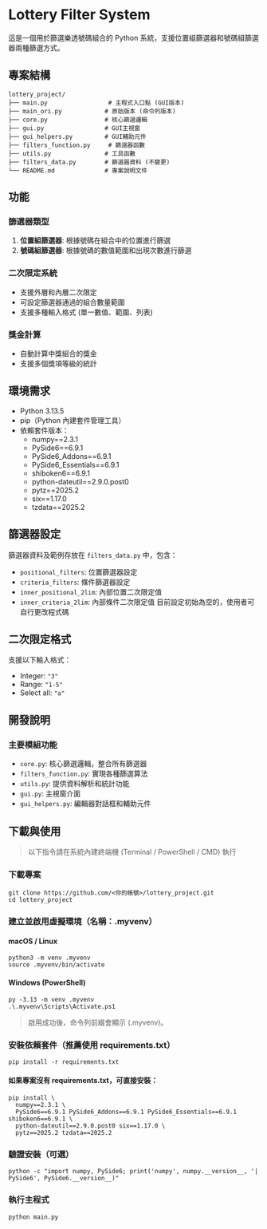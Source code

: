 # Lottery Filter System

這是一個用於篩選樂透號碼組合的 Python 系統，支援位置組篩選器和號碼組篩選器兩種篩選方式。

## 專案結構

```
lottery_project/
├── main.py                 # 主程式入口點 (GUI版本)
├── main_ori.py            # 原始版本 (命令列版本)
├── core.py                # 核心篩選邏輯
├── gui.py                 # GUI主視窗
├── gui_helpers.py         # GUI輔助元件
├── filters_function.py     # 篩選器函數
├── utils.py               # 工具函數
├── filters_data.py        # 篩選器資料 (不變更)
└── README.md              # 專案說明文件
```

## 功能

### 篩選器類型
1. **位置組篩選器**: 根據號碼在組合中的位置進行篩選
2. **號碼組篩選器**: 根據號碼的數值範圍和出現次數進行篩選

### 二次限定系統
- 支援外層和內層二次限定
- 可設定篩選器通過的組合數量範圍
- 支援多種輸入格式 (單一數值、範圍、列表)

### 獎金計算
- 自動計算中獎組合的獎金
- 支援多個獎項等級的統計


## 環境需求
- Python 3.13.5
- pip（Python 內建套件管理工具）
- 依賴套件版本：
  - numpy==2.3.1
  - PySide6==6.9.1
  - PySide6_Addons==6.9.1
  - PySide6_Essentials==6.9.1
  - shiboken6==6.9.1
  - python-dateutil==2.9.0.post0
  - pytz==2025.2
  - six==1.17.0
  - tzdata==2025.2


## 篩選器設定

篩選器資料及範例存放在 `filters_data.py` 中，包含：
- `positional_filters`: 位置篩選器設定
- `criteria_filters`: 條件篩選器設定
- `inner_positional_2lim`: 內部位置二次限定值
- `inner_criteria_2lim`: 內部條件二次限定值
目前設定初始為空的，使用者可自行更改程式碼

## 二次限定格式

支援以下輸入格式：
- Integer: `"3"`
- Range: `"1-5"`
- Select all: `"a"`

## 開發說明

### 主要模組功能
- `core.py`: 核心篩選邏輯，整合所有篩選器
- `filters_function.py`: 實現各種篩選算法
- `utils.py`: 提供資料解析和統計功能
- `gui.py`: 主視窗介面
- `gui_helpers.py`: 編輯器對話框和輔助元件

## 下載與使用

> 以下指令請在系統內建終端機 (Terminal / PowerShell / CMD) 執行

### 下載專案
    git clone https://github.com/<你的帳號>/lottery_project.git
    cd lottery_project

### 建立並啟用虛擬環境（名稱：.myvenv）
#### macOS / Linux
    python3 -m venv .myvenv
    source .myvenv/bin/activate

#### Windows (PowerShell)
    py -3.13 -m venv .myvenv
    .\.myvenv\Scripts\Activate.ps1

> 啟用成功後，命令列前綴會顯示 (.myvenv)。

### 安裝依賴套件（推薦使用 requirements.txt）
    pip install -r requirements.txt

#### 如果專案沒有 requirements.txt，可直接安裝：
    pip install \
      numpy==2.3.1 \
      PySide6==6.9.1 PySide6_Addons==6.9.1 PySide6_Essentials==6.9.1 shiboken6==6.9.1 \
      python-dateutil==2.9.0.post0 six==1.17.0 \
      pytz==2025.2 tzdata==2025.2

### 驗證安裝（可選）
    python -c "import numpy, PySide6; print('numpy', numpy.__version__, '| PySide6', PySide6.__version__)"

### 執行主程式
    python main.py
